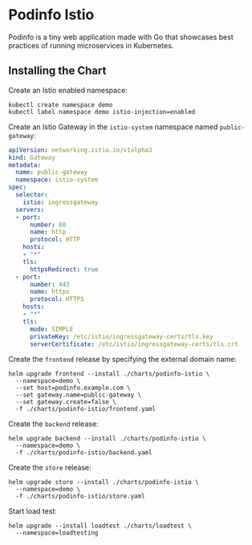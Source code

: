 # Podinfo Istio

Podinfo is a tiny web application made with Go 
that showcases best practices of running microservices in Kubernetes.

## Installing the Chart

Create an Istio enabled namespace:

```console
kubectl create namespace demo
kubectl label namespace demo istio-injection=enabled
```

Create an Istio Gateway in the `istio-system` namespace named `public-gateway`:

```yaml
apiVersion: networking.istio.io/v1alpha3
kind: Gateway
metadata:
  name: public-gateway
  namespace: istio-system
spec:
  selector:
    istio: ingressgateway
  servers:
  - port:
      number: 80
      name: http
      protocol: HTTP
    hosts:
    - "*"
    tls:
      httpsRedirect: true
  - port:
      number: 443
      name: https
      protocol: HTTPS
    hosts:
    - "*"
    tls:
      mode: SIMPLE
      privateKey: /etc/istio/ingressgateway-certs/tls.key
      serverCertificate: /etc/istio/ingressgateway-certs/tls.crt
```

Create the `frontend` release by specifying the external domain name:

```console
helm upgrade frontend --install ./charts/podinfo-istio \
  --namespace=demo \
  --set host=podinfo.example.com \
  --set gateway.name=public-gateway \
  --set gateway.create=false \
  -f ./charts/podinfo-istio/frontend.yaml
```

Create the `backend` release:

```console
helm upgrade backend --install ./charts/podinfo-istio \
  --namespace=demo \
  -f ./charts/podinfo-istio/backend.yaml 
```

Create the `store` release:

```console
helm upgrade store --install ./charts/podinfo-istio \
  --namespace=demo \
  -f ./charts/podinfo-istio/store.yaml 
```

Start load test:

```console
helm upgrade --install loadtest ./charts/loadtest \
  --namespace=loadtesting
```

